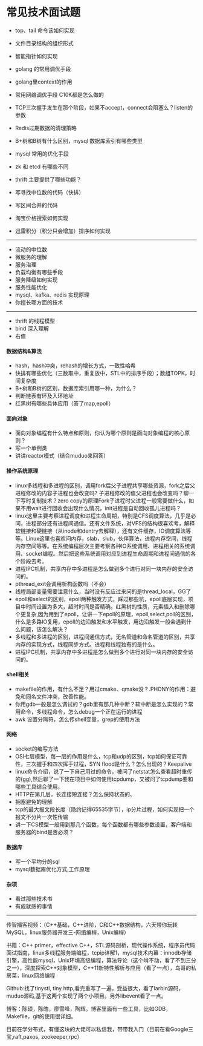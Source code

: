 #  常见技术面试题

- top、tail 命令该如何实现
- 文件目录结构的组织形式

- 智能指针如何实现
- golang 的常用调优手段
- golang里context的作用

- 常用网络调优手段 C10K都是怎么做的
- TCP三次握手发生在那个阶段，如果不accept，connect会阻塞么？listen的参数

- Redis过期数据的清理策略
- B+树和B树有什么区别，mysql 数据库索引有哪些类型
- mysql 常用的优化手段
- zk 和 etcd 有哪些不同
- thrift 主要提供了哪些功能？

- 写寻找中位数的代码（快排）
- 写区间合并的代码 

- 淘宝价格搜索如何实现
- 迅雷积分（积分只会增加）排序如何实现

------
- 流动的中位数
- 微服务的理解
- 服务治理
- 负载均衡有哪些手段
- 服务降级如何实现
- 服务性能优化
- mysql、kafka、redis 实现原理
- 你擅长哪方面的技术

------

- thrift 的线程模型
- bind 深入理解
- 右值

#### 数据结构&算法
- hash，hash冲突，rehash的增长方式，一致性哈希
- 快排有哪些优化（三数取中，重复放中，STL中的排序手段）；数组TOPK，时间复杂度
- B+树和B树的区别，数据库索引用哪一种，为什么？
- 判断链表有环及入环地址
- 红黑树有哪些具体应用（答了map,epoll）

#### 面向对象
- 面向对象编程有什么特点和原则，你认为哪个原则是面向对象编程的核心原则？
- 写一个单例类
- 讲讲reactor模式（结合muduo来回答）

#### 操作系统原理
- linux多线程和多进程的区别，调用fork后父子进程共享哪些资源，fork之后父进程修改的内容子进程也会改变吗? 子进程修改的值父进程也会改变吗？聊一下写时复制技术？zero copy的原理Fork子进程时父进程一般需要做什么，如果不用wait进行回收会出现什么情况，init进程是自动回收孤儿进程吗？
- linux这里主要考察进程调度和进程生命周期，特别是CFS调度算法，几乎是必问，进程部分还有进程间通信。还有文件系统，对VFS的结构很喜欢考，解释软链接和硬链接（从inode和dentry去解释），还有文件缓存，IO调度算法等等。Linux这里也喜欢问内存，slab，slub，伙伴算法，进程内存空间，线程内存空间等等。在系统编程层次主要考察各种IO系统调用、进程相关的系统调用、socket编程。然后把这些系统调用对应到进程生命周期和进程间通信的各个阶段去考。
- 进程IPC机制，共享内存中多进程是怎么做到多个进行对同一块内存的安全访问的。
- pthread_exit会调用析构函数吗（不会）
- 线程局部变量需要注意什么，当时没有反应过来问的是thread_local，GG了
- epoll和select的区别，epoll两种触发方式，踩过那些坑，epoll底层实现，项目中时间设置为多大，超时时间是否精确。红黑树的性质，元素插入和删除哪个更复杂,因为用到了epoll，让讲一下epoll的原理，epoll,select,poll的区别，什么是多路IO复用，epoll的边沿触发和水平触发，用边沿触发一般会遇到什么问题，该怎么解决？
- 多线程和多进程的区别，进程间通信方式，无名管道和命名管道的区别，共享内存的实现方式，线程同步方式。进程和线程独有的是什么。
- 进程IPC机制，共享内存中多进程是怎么做到多个进行对同一块内存的安全访问的。

#### shell相关
- makefile的作用，有什么不足？用过cmake、qmake没？.PHONY的作用：避免和同名文件冲突，改善性能。
- 你用gdb一般是怎么调试的？gdb里有那几种中断？软中断是怎么实现的？常用命令，多线程命令，怎么debug一个正在运行的进程
- awk 设置分隔符，怎么传shell变量，grep的使用方法

#### 网络
- socket的编写方法
- OSI七层模型，每一层的作用是什么，tcp和udp的区别，tcp如何保证可靠性，三次握手和四次挥手过程，SYN flood是什么？怎么出现的？Keepalive
- linux命令介绍，说了一下自己用过的命令，被问了netstat怎么查看超时重传的(gg),然后聊了一下我在项目中如何使用tcpdump，又被问了tcpdump要和哪些工具结合使用。
- HTTP在第几层，长连接短连接？怎么保持状态的、
- 拥塞避免的理解
- tcp的最大报文段长度（隐约记得65535字节），ip分片过程，如何实现把一个报文不分片一次性传输
- 讲一下CS模型一般用到那几个函数，每个函数都有哪些参数设置，客户端和服务器的bind是否必须？

#### 数据库
- 写一个平均分的sql
- mysql数据库优化方式,工作原理


#### 杂项
- 看过那些技术书
- 有成就感的事情

---

传智播客视频：（C++基础，C++进阶，C和C++数据结构，六天带你玩转MySQL，linux服务器开发三-网络编程，Unix编程）

书籍：C++ primer，effective C++，STL源码剖析，现代操作系统，程序员代码面试指南，linux多线程服务端编程，tcpip详解1，mysql技术内幕：innodb存储引擎，高性能mysql，Unix环境高级编程，算法导论（这个啃不动，看了不到三分之一），深度探索C++对象模型，C++11新特性解析与应用（看了一点），鸟哥的私房菜，linux网络编程

Github:找了tinystl, tiny http,看完重写了一遍，受益很大，看了larbin源码，muduo源码,基于这两个实现了两个小项目。另外libevent看了一点。

博客：陈硕，陈皓，廖雪峰，陶辉。博客里面有一些工具，比如GDB，Makefile，git的使用很详细。

目前在学分布式，有懂这块的大佬可以私信我，带带我入门（目前在看Google三宝,raft,paxos, zookeeper,rpc）



